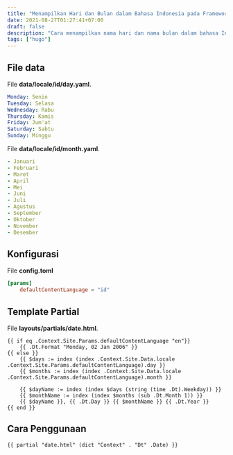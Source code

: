 ```yaml
---
title: "Menampilkan Hari dan Bulan dalam Bahasa Indonesia pada Framework Hugo"
date: 2021-08-27T01:27:41+07:00
draft: false
description: "Cara menampilkan nama hari dan nama bulan dalam bahasa Indonesia pada framework Hugo"
tags: ["hugo"]
---
```


## File data

File **data/locale/id/day.yaml**.

```yaml
Monday: Senin
Tuesday: Selasa
Wednesday: Rabu
Thursday: Kamis
Friday: Jum'at
Saturday: Sabtu
Sunday: Minggu
```

File **data/locale/id/month.yaml**.

```yaml
- Januari
- Februari
- Maret
- April
- Mei
- Juni
- Juli
- Agustus
- September
- Oktober
- November
- Desember
```

## Konfigurasi

File **config.toml**

```toml
[params]
    defaultContentLanguage = "id"
```

## Template Partial

File **layouts/partials/date.html**.

```
{{ if eq .Context.Site.Params.defaultContentLanguage "en"}}
    {{ .Dt.Format "Monday, 02 Jan 2006" }}
{{ else }}
    {{ $days := index (index .Context.Site.Data.locale .Context.Site.Params.defaultContentLanguage).day }}
    {{ $months := index (index .Context.Site.Data.locale .Context.Site.Params.defaultContentLanguage).month }}

    {{ $dayName := index (index $days (string (time .Dt).Weekday)) }}
    {{ $monthName := index (index $months (sub .Dt.Month 1)) }}
    {{ $dayName }}, {{ .Dt.Day }} {{ $monthName }} {{ .Dt.Year }}
{{ end }}
```

## Cara Penggunaan

```
{{ partial "date.html" (dict "Context" . "Dt" .Date) }}
```